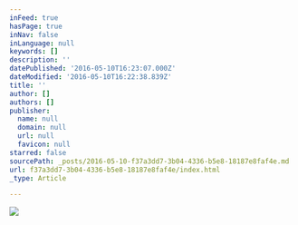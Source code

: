 ```yaml
---
inFeed: true
hasPage: true
inNav: false
inLanguage: null
keywords: []
description: ''
datePublished: '2016-05-10T16:23:07.000Z'
dateModified: '2016-05-10T16:22:38.839Z'
title: ''
author: []
authors: []
publisher:
  name: null
  domain: null
  url: null
  favicon: null
starred: false
sourcePath: _posts/2016-05-10-f37a3dd7-3b04-4336-b5e8-18187e8faf4e.md
url: f37a3dd7-3b04-4336-b5e8-18187e8faf4e/index.html
_type: Article

---
```

![](https://the-grid-user-content.s3-us-west-2.amazonaws.com/2ed0a1e5-b561-4a75-90a8-6566b9aa7c7b.png)